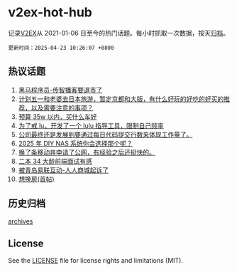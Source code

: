 # v2ex-hot-hub

 记录[V2EX](https://www.v2ex.com/)从 2021-01-06 日至今的热门话题。每小时抓取一次数据，按天[归档](archives)。

`更新时间：2025-04-23 10:26:07 +0800`

## 热议话题

1. [黑马程序员-传智播客要退市了](https://www.v2ex.com/t/1127211)
1. [计划五一和老婆去日本旅游，暂定京都和大版，有什么好玩的好吃的好买的推荐，以及需要注意的事项？](https://www.v2ex.com/t/1127260)
1. [预算 35w 以内，买什么车好](https://www.v2ex.com/t/1127258)
1. [为了戒 lu，开发了一个 lulu 指导工具，限制自己频率](https://www.v2ex.com/t/1127312)
1. [公司最终还是发展到要通过每日代码提交行数来体现工作量了。](https://www.v2ex.com/t/1127213)
1. [2025 年 DIY NAS 系统你会选择那个呢？](https://www.v2ex.com/t/1127276)
1. [换了条移动并申请了公网，有经验之后还挺快的。](https://www.v2ex.com/t/1127244)
1. [二本 34 大龄前端面试有感](https://www.v2ex.com/t/1127335)
1. [被青岛易联互动-人人商城起诉了](https://www.v2ex.com/t/1127361)
1. [想换房(首帖)](https://www.v2ex.com/t/1127333)

## 历史归档

[archives](archives)

## License

See the [LICENSE](LICENSE) file for license rights and limitations (MIT).
